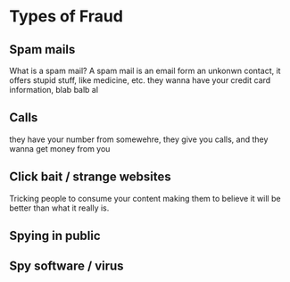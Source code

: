 # Types of Fraud

## Spam mails
What is a spam mail? A spam mail is an email form an unkonwn contact, it offers stupid stuff, like medicine, etc. they wanna have your credit card information, blab balb al

## Calls
they have your number from somewehre, they give you calls, and they wanna get money from you

## Click bait / strange websites
Tricking people to consume your content making them to believe it will be better than what it really is.
## Spying in public

## Spy software / virus

